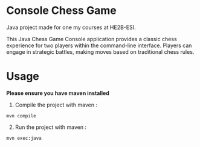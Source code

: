 # Console Chess Game 

 Java project made for one my courses at HE2B-ESI. 

This Java Chess Game Console application provides a classic chess experience for two players within the command-line interface. Players can engage in strategic battles, making moves based on traditional chess rules.

# Usage 

**Please ensure you have maven installed**

1. Compile the project with maven : 

```
mvn compile
```

2. Run the project with maven : 

```
mvn exec:java
```
